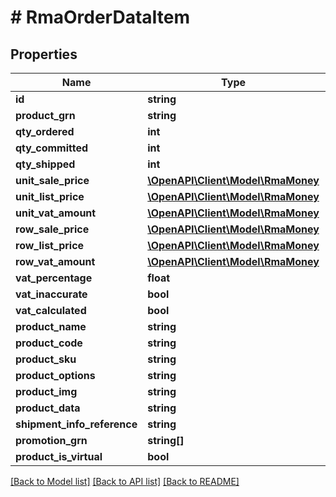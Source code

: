 # # RmaOrderDataItem


## Properties 


Name | Type | Description | Notes
------------ | ------------- | ------------- | -------------
**id**| **string** |   | [optional]
**product_grn**| **string** |   | [optional]
**qty_ordered**| **int** |   | [optional]
**qty_committed**| **int** |   | [optional]
**qty_shipped**| **int** |   | [optional]
**unit_sale_price**| [**\OpenAPI\Client\Model\RmaMoney**](RmaMoney.md) |   | [optional]
**unit_list_price**| [**\OpenAPI\Client\Model\RmaMoney**](RmaMoney.md) |   | [optional]
**unit_vat_amount**| [**\OpenAPI\Client\Model\RmaMoney**](RmaMoney.md) |   | [optional]
**row_sale_price**| [**\OpenAPI\Client\Model\RmaMoney**](RmaMoney.md) |   | [optional]
**row_list_price**| [**\OpenAPI\Client\Model\RmaMoney**](RmaMoney.md) |   | [optional]
**row_vat_amount**| [**\OpenAPI\Client\Model\RmaMoney**](RmaMoney.md) |   | [optional]
**vat_percentage**| **float** |   | [optional]
**vat_inaccurate**| **bool** |   | [optional]
**vat_calculated**| **bool** |   | [optional]
**product_name**| **string** |   | [optional]
**product_code**| **string** |   | [optional]
**product_sku**| **string** |   | [optional]
**product_options**| **string** |   | [optional]
**product_img**| **string** |   | [optional]
**product_data**| **string** |   | [optional]
**shipment_info_reference**| **string** |   | [optional]
**promotion_grn**| **string[]** |   | [optional]
**product_is_virtual**| **bool** |   | [optional]


[[Back to Model list]](../../README.md#models) [[Back to API list]](../../README.md#endpoints) [[Back to README]](../../README.md)

